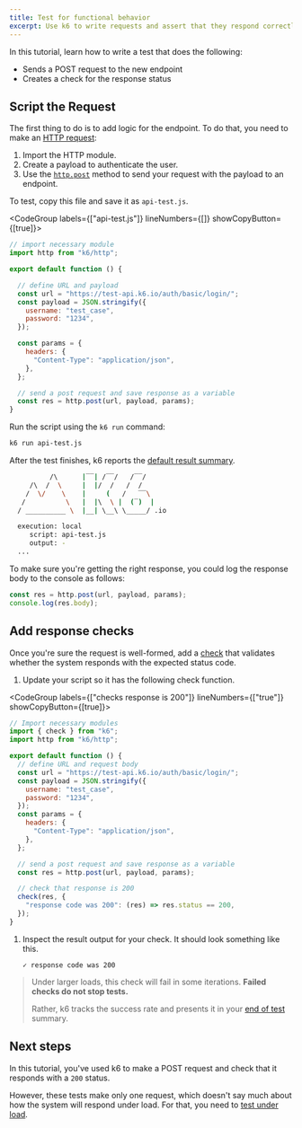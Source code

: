 ```yaml
---
title: Test for functional behavior
excerpt: Use k6 to write requests and assert that they respond correctly
---
```


In this tutorial, learn how to write a test that does the following:
- Sends a POST request to the new endpoint 
- Creates a check for the response status

## Script the Request

The first thing to do is to add logic for the endpoint.
To do that, you need to make an [HTTP request](/using-k6/http-requests):
1. Import the HTTP module.
2. Create a payload to authenticate the user.
3. Use the [`http.post`](/javascript-api/k6-http/post/) method to send your request with the payload to an endpoint.

To test, copy this file and save it as `api-test.js`.

<CodeGroup labels={["api-test.js"]} lineNumbers={[]} showCopyButton={[true]}>

```javascript
// import necessary module
import http from "k6/http";

export default function () {

  // define URL and payload
  const url = "https://test-api.k6.io/auth/basic/login/";
  const payload = JSON.stringify({
    username: "test_case",
    password: "1234",
  });

  const params = {
    headers: {
      "Content-Type": "application/json",
    },
  };

  // send a post request and save response as a variable
  const res = http.post(url, payload, params);
}
``` 

</CodeGroup>

Run the script using the `k6 run` command:

```bash
k6 run api-test.js
```

After the test finishes, k6 reports the [default result summary](/results-output/end-of-test/#the-default-summary).

```bash
          /\      |‾‾| /‾‾/   /‾‾/   
     /\  /  \     |  |/  /   /  /    
    /  \/    \    |     (   /   ‾‾\  
   /          \   |  |\  \ |  (‾)  | 
  / __________ \  |__| \__\ \_____/ .io

  execution: local
     script: api-test.js
     output: -
  ...
```

To make sure you're getting the right response, you could log the response body to the console as follows:

```javascript
const res = http.post(url, payload, params);
console.log(res.body);
```

## Add response checks

Once you're sure the request is well-formed, add a [check](/using-k6/checks) that validates whether the system responds with the expected status code.

1. Update your script so it has the following check function.

  <CodeGroup labels={["checks response is 200"]} lineNumbers={["true"]} showCopyButton={[true]}>

  ```javascript
  // Import necessary modules
  import { check } from "k6";
  import http from "k6/http";
  
  export default function () {
    // define URL and request body
    const url = "https://test-api.k6.io/auth/basic/login/";
    const payload = JSON.stringify({
      username: "test_case",
      password: "1234",
    });
    const params = {
      headers: {
        "Content-Type": "application/json",
      },
    };
  
    // send a post request and save response as a variable
    const res = http.post(url, payload, params);
  
    // check that response is 200
    check(res, {
      "response code was 200": (res) => res.status == 200,
    });
  }
  ```
  
  </CodeGroup>

1. Inspect the result output for your check.
   It should look something like this.

   ```
   ✓ response code was 200
   ```
 

<Blockquote mod="note" title="">

Under larger loads, this check will fail in some iterations.
**Failed checks do not stop tests.**

Rather, k6 tracks the success rate and presents it in your [end of test](/results-output/end-of-test/) summary.

</Blockquote>

## Next steps

In this tutorial, you've used k6 to make a POST request and check that it responds with a `200` status.

However, these tests make only one request, which doesn't say much about how the system will respond under load.
For that, you need to [test under load](/examples/tutorials/get-started-with-k6/test-for-performance/).
